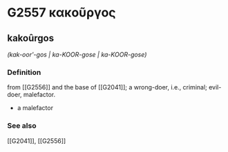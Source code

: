 # G2557 κακοῦργος

## kakoûrgos

_(kak-oor'-gos | ka-KOOR-gose | ka-KOOR-gose)_

### Definition

from [[G2556]] and the base of [[G2041]]; a wrong-doer, i.e., criminal; evil-doer, malefactor.

- a malefactor

### See also

[[G2041]], [[G2556]]

